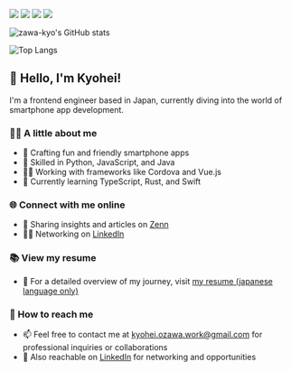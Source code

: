 [<img src="https://img.shields.io/badge/Zenn-kyo-3EA8FF.svg?logo=zenn&style=popout">](https://zenn.dev/zawa_kyo) [<img src="https://img.shields.io/badge/Qiita-Kyohei%20Ozawa-55C500.svg?logo=qiita&style=popout">](https://qiita.com/zawa-kyo) [<img src="https://img.shields.io/badge/LinkedIn-Kyohei%20Ozawa-0A66C1.svg?logo=linkedin&style=popout">](https://www.linkedin.com/in/kyohei-ozawa/) [<img src="https://img.shields.io/badge/Gmail-kyohei.ozawa.work@gmail.com-EA4335.svg?logo=gmail&style=popout">](mailto:kyohei.ozawa.work@gmail.com)

![zawa-kyo's GitHub stats](https://github-readme-stats.vercel.app/api?username=zawa-kyo&show_icons=true&theme=transparent)

![Top Langs](https://github-readme-stats.vercel.app/api/top-langs/?username=zawa-kyo&hide_progress=true)

## 👋 Hello, I'm Kyohei!

I'm a frontend engineer based in Japan, currently diving into the world of smartphone app development.

### 👨‍💻 A little about me

- 📱 Crafting fun and friendly smartphone apps
- 🍳 Skilled in Python, JavaScript, and Java
- 🏃‍♂️ Working with frameworks like Cordova and Vue.js
- 🌱 Currently learning TypeScript, Rust, and Swift

### 🌐 Connect with me online

- 🤔 Sharing insights and articles on [Zenn](https://zenn.dev/zawa_kyo)
- 🙋‍♂️ Networking on [LinkedIn](https://www.linkedin.com/in/kyohei-ozawa/)

### 📚 View my resume

- 📝 For a detailed overview of my journey, visit [my resume (japanese language only)](https://github.com/zawa-kyo/resume)

### 📮 How to reach me

- 📫 Feel free to contact me at [kyohei.ozawa.work@gmail.com](mailto:kyohei.ozawa.work@gmail.com) for professional inquiries or collaborations
- 🔗 Also reachable on [LinkedIn](https://www.linkedin.com/in/kyohei-ozawa/) for networking and opportunities
